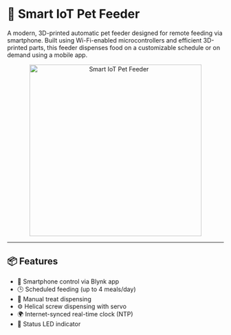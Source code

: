 # 🐾 Smart IoT Pet Feeder

A modern, 3D-printed automatic pet feeder designed for remote feeding via smartphone. Built using Wi-Fi-enabled microcontrollers and efficient 3D-printed parts, this feeder dispenses food on a customizable schedule or on demand using a mobile app.

<div align="center">
  <img src="/pet_feeder.jpg" alt="Smart IoT Pet Feeder" width="400"/>
</div>

---

## 📦 Features

- 📱 Smartphone control via Blynk app
- 🕒 Scheduled feeding (up to 4 meals/day)
- 🎁 Manual treat dispensing
- ⚙️ Helical screw dispensing with servo
- 🌍 Internet-synced real-time clock (NTP)
- 🔵 Status LED indicator

